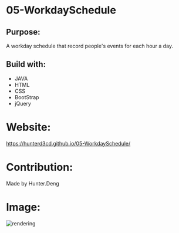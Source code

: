 # 05-WorkdaySchedule
## Purpose:

A workday schedule that record people's events for each hour a day.

## Build with:

- JAVA
- HTML
- CSS
- BootStrap
- jQuery

# Website:

https://hunterd3cd.github.io/05-WorkdaySchedule/

# Contribution:

Made by Hunter.Deng

# Image:
![rendering](https://user-images.githubusercontent.com/82790906/120946794-8cb52880-c6f2-11eb-9c96-5651c6a55d8c.PNG)
